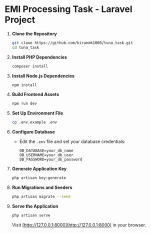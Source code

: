 # EMI Processing Task - Laravel Project

1. **Clone the Repository**

    ```bash
    git clone https://github.com/kiranmk1000/tuna_task.git
    cd tuna_task
    ```

2. **Install PHP Dependencies**

    ```bash
    composer install
    ```

3. **Install Node.js Dependencies**

    ```bash
    npm install
    ```

4. **Build Frontend Assets**

    ```bash
    npm run dev
    ```

5. **Set Up Environment File**

    ```bash
    cp .env.example .env
    ```

6. **Configure Database**

    - Edit the `.env` file and set your database credentials:
        ```
        DB_DATABASE=your_db_name
        DB_USERNAME=your_db_user
        DB_PASSWORD=your_db_password
        ```

7. **Generate Application Key**

    ```bash
    php artisan key:generate
    ```

8. **Run Migrations and Seeders**

    ```bash
    php artisan migrate --seed
    ```

9. **Serve the Application**
    ```bash
    php artisan serve
    ```
    Visit [http://127.0.0.1:8000](http://127.0.0.1:8000) in your browser.
